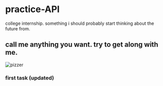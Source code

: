 # practice-API
college internship. something i should probably start thinking about the future from.
## call me anything you want. try to get along with me. 
![pizzer](https://user-images.githubusercontent.com/72505790/218069843-c406df0b-b0d9-4cd2-a9d3-b709486d85b3.gif)

### first task (updated)
